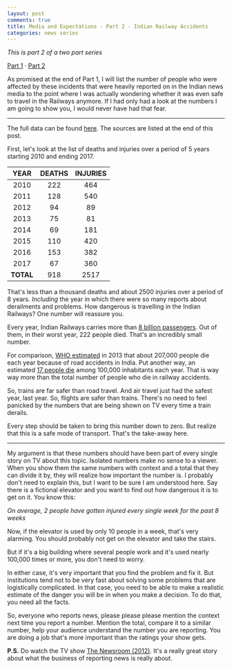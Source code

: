 ```yaml
---
layout: post
comments: true
title: Media and Expectations - Part 2 - Indian Railway Accidents
categories: news series
---
```


_This is part 2 of a two part series_

[Part 1][5] &middot; [Part 2][6]

As promised at the end of Part 1, I will list the number of people who were
affected by these incidents that were heavily reported on in the Indian news
media to the point where I was actually wondering whether it was even safe to
travel in the Railways anymore. If I had only had a look at the numbers I am
going to show you, I would never have had that fear.

***

The full data can be found [here][4].
The sources are listed at the end of this post.

First, let's look at the list of deaths and injuries over a period of 5 years
starting 2010 and ending 2017.

**YEAR** | **DEATHS** | **INJURIES**
:---: | :---: | :---:
2010 | 222 | 464
2011 | 128 | 540
2012 | 94 | 89
2013 | 75 | 81
2014 | 69 | 181
2015 | 110 | 420
2016 | 153 | 382
2017 | 67 | 360
**TOTAL** | 918 | 2517

That's less than a thousand deaths and about 2500 injuries over a period of 8
years. _Including_ the year in which there were so many reports about
derailments and problems. How dangerous is travelling in the Indian Railways?
One number will reassure you.

Every year, Indian Railways carries more than [8 billion passengers][1]. Out of them,
in their worst year, 222 people died. That's an incredibly small number.

For comparison, [WHO estimated][2] in 2013 that about 207,000 people die each
year because of road accidents in India. Put another way, an estimated [17
people die][3] among 100,000 inhabitants each year. That is way way more than
the total number of people who die in railway accidents.

So, trains are far safer than road travel. And air travel just had the safest
year, last year. So, flights are safer than trains. There's no need to feel
panicked by the numbers that are being shown on TV every time a train derails.

Every step should be taken to bring this number down to zero. But realize that
this is a safe mode of transport. That's the take-away here.

***

My argument is that these numbers should have been part of every single story on
TV about this topic. Isolated numbers make no sense to a viewer. When you show
them the same numbers with context and a total that they can divide it by, they
will realize how important the number is. I probably don't need to explain this,
but I want to be sure I am understood here. Say there is a fictional elevator
and you want to find out how dangerous it is to get on it. You know this:

_On average, 2 people have gotten injured every single week for the past 8 weeks_

Now, if the elevator is used by only 10 people in a week, that's very alarming.
You should probably not get on the elevator and take the stairs.

But if it's a big building where several people work and it's used nearly
100,000 times or more, you don't need to worry.

In either case, it's very important that you find the problem and fix it. But
institutions tend not to be very fast about solving some problems that are
logistically complicated. In that case, you need to be able to make a realistic
estimate of the danger you will be in when you make a decision. To do that, you
need all the facts.

So, everyone who reports news, please please please mention the context next
time you report a number. Mention the total, compare it to a similar number,
help your audience understand the number you are reporting. You are doing a job
that's more important than the ratings your show gets.

**P.S.** Do watch the TV show [The Newsroom
(2012)](https://www.imdb.com/title/tt1870479/?ref_=fn_al_tt_1). It's a really
great story about what the business of reporting news is really about.

[1]: /public/data/indian-railway-usage.pdf
[2]: http://www.who.int/violence_injury_prevention/road_safety_status/2015/GSRRS2015_data/en/
[3]: /public/data/indian-road-safety-who-a2.pdf
[4]: /public/data/indian-railway-accidents.ods
[5]: https://blog.siddharthkannan.in/news/series/2018/07/30/news-media-expectations-1/
[6]: https://blog.siddharthkannan.in/news/series/2018/08/17/news-media-expectations-2/
